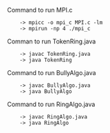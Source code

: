Command to run MPI.c

        -> mpicc -o mpi_c MPI.c -lm
        -> mpirun -np 4 ./mpi_c


Comman to run TokenRing.java

        -> javac TokenRing.java
        -> java TokenRing

        
Command to run BullyAlgo.java

        -> javac BullyAlgo.java
        -> java BullyAlgo


Command to run RingAlgo.java

        -> javac RingAlgo.java
        -> java RingAlgo
        
